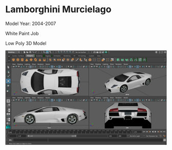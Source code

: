 # Lamborghini Murcielago 

<p>
Model Year: 2004-2007

White Paint Job

Low Poly 3D Model
</p>

<p align="center"> 
  <img src="https://github.com/MSkall/Models/blob/master/Maya/Car/four_window_view.jpg">
</p>
